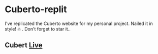 # Cuberto-replit
I've replicated the Cuberto website for my personal project. Nailed it in style! 🔥 . Don't forget to star it..

## Cubert [Live](https://cuberto-replica.vercel.app/)
